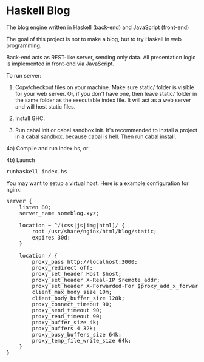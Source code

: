 Haskell Blog
============

The blog engine written in Haskell (back-end) and JavaScript (front-end)

The goal of this project is not to make a blog, but to try Haskell in web programming.

Back-end acts as REST-like server, sending only data. 
All presentation logic is implemented in front-end via JavaScript.

To run server:

1) Copy/checkout files on your machine. Make sure static/ folder is visible for your web server. Or, if you don't have one, then leave static/ folder in the same folder as the executable index file. It will act as a web server and will host static files.

2) Install GHC. 

3) Run cabal init or cabal sandbox init. It's recommended to install a project in a cabal sandbox, because cabal is hell. Then run cabal install.

4a) Compile and run index.hs, or

4b) Launch <pre>runhaskell index.hs</pre>

You may want to setup a virtual host. Here is a example configuration for nginx:
<pre>
server {
    listen 80;
    server_name someblog.xyz;

    location ~ ^/(css|js|img|html)/ {
        root /usr/share/nginx/html/blog/static;
        expires 30d;
    }

    location / {
        proxy_pass http://localhost:3000;
        proxy_redirect off;
        proxy_set_header Host $host;
        proxy_set_header X-Real-IP $remote_addr;
        proxy_set_header X-Forwarded-For $proxy_add_x_forwarded_for;
        client_max_body_size 10m;
        client_body_buffer_size 128k;
        proxy_connect_timeout 90;
        proxy_send_timeout 90;
        proxy_read_timeout 90;
        proxy_buffer_size 4k;
        proxy_buffers 4 32k;
        proxy_busy_buffers_size 64k;
        proxy_temp_file_write_size 64k;
    }
}
</pre>
